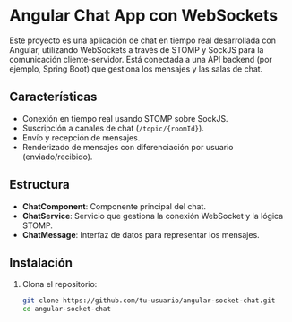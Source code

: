 # Angular Chat App con WebSockets

Este proyecto es una aplicación de chat en tiempo real desarrollada con Angular, utilizando WebSockets a través de STOMP y SockJS para la comunicación cliente-servidor. Está conectada a una API backend (por ejemplo, Spring Boot) que gestiona los mensajes y las salas de chat.

## Características

- Conexión en tiempo real usando STOMP sobre SockJS.
- Suscripción a canales de chat (`/topic/{roomId}`).
- Envío y recepción de mensajes.
- Renderizado de mensajes con diferenciación por usuario (enviado/recibido).

## Estructura

- **ChatComponent**: Componente principal del chat.
- **ChatService**: Servicio que gestiona la conexión WebSocket y la lógica STOMP.
- **ChatMessage**: Interfaz de datos para representar los mensajes.

## Instalación

1. Clona el repositorio:

   ```bash
   git clone https://github.com/tu-usuario/angular-socket-chat.git
   cd angular-socket-chat
   ```

